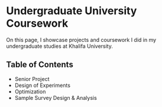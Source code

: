 # Undergraduate University Coursework
On this page, I showcase projects and coursework I did in my undergraduate studies at Khalifa University.

## Table of Contents
* Senior Project
* Design of Experiments
* Optimization
* Sample Survey Design & Analysis